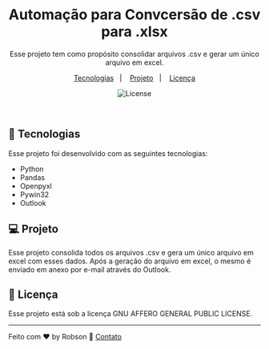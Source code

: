 <h1 align="center"> Automação para Convcersão de .csv para .xlsx </h1>

<p align="center">
Esse projeto tem como propósito consolidar arquivos .csv e gerar um único arquivo em excel.<br />
</p>

<p align="center">
  <a href="#-tecnologias">Tecnologias</a>&nbsp;&nbsp;&nbsp;|&nbsp;&nbsp;&nbsp;
  <a href="#-projeto">Projeto</a>&nbsp;&nbsp;&nbsp;|&nbsp;&nbsp;&nbsp;
  <a href="#memo-licença">Licença</a>
</p>

<p align="center">
  <img alt="License" src="https://img.shields.io/static/v1?label=license&message=GNU AFFERO GENERAL PUBLIC LICENSE&color=49AA26&labelColor=000000">
</p>

<br>

## 🚀 Tecnologias

Esse projeto foi desenvolvido com as seguintes tecnologias:

- Python
- Pandas
- Openpyxl
- Pywin32
- Outlook

## 💻 Projeto

Esse projeto consolida todos os arquivos .csv e gera um único arquivo em excel com esses dados. Após a geração do arquivo em excel, o mesmo é enviado em anexo por e-mail através do Outlook.

## :memo: Licença

Esse projeto está sob a licença GNU AFFERO GENERAL PUBLIC LICENSE.

---

Feito com ♥ by Robson :wave: [Contato](https://www.linkedin.com/in/robsonlopesjr/)